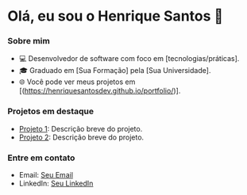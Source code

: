 # Olá, eu sou o Henrique Santos 👋

### Sobre mim
- 💻 Desenvolvedor de software com foco em [tecnologias/práticas].
- 🎓 Graduado em [Sua Formação] pela [Sua Universidade].
- 🌐 Você pode ver meus projetos em [(https://henriquesantosdev.github.io/portfolio/)].

### Projetos em destaque
- [Projeto 1]((https://github.com/henriquesantosdev/inventory-manager)): Descrição breve do projeto.
- [Projeto 2](link-para-o-projeto): Descrição breve do projeto.

### Entre em contato
- Email: [Seu Email](contato.henriquesantosdev@gmail.com)
- LinkedIn: [Seu LinkedIn](https://linkedin.com/in/seunome)
